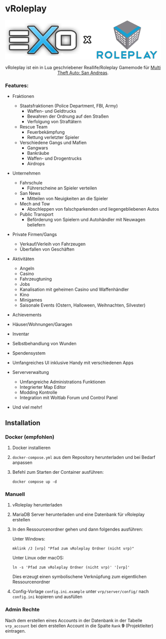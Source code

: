 # vRoleplay

<p align="center">
    <img src="./images/exo-vrp.png" />
</p>

<p align="center">
vRoleplay ist ein in Lua geschriebener Reallife/Roleplay Gamemode für <a href="https://multitheftauto.com/">Multi Theft Auto: San Andreas</a>.
</p>

### Features:
- Fraktionen
    - Staatsfraktionen (Police Department, FBI, Army)
        - Waffen- und Geldtrucks
        - Bewahren der Ordnung auf den Straßen
        - Verfolgung von Straftätern
    - Rescue Team
        - Feuerbekämpfung
        - Rettung verletzter Spieler
    - Verschiedene Gangs und Mafien
        - Gangwars
        - Bankräube
        - Waffen- und Drogentrucks
        - Airdrops
    
- Unternehmen
    - Fahrschule
        - Führerscheine an Spieler verteilen
    - San News
        - Mitteilen von Neuigkeiten an die Spieler
    - Mech and Tow
        - Abschleppen von falschparkenden und liegengebliebenen Autos
    - Public Transport
        - Beförderung von Spielern und Autohändler mit Neuwagen beliefern

- Private Firmen/Gangs
    - Verkauf/Verleih von Fahrzeugen
    - Überfallen von Geschäften

- Aktivitäten
    - Angeln
    - Casino
    - Fahrzeugtuning
    - Jobs
    - Kanalisation mit geheimen Casino und Waffenhändler
    - Kino
    - Minigames
    - Saisonale Events (Ostern, Halloween, Weihnachten, Silvester)

- Achievements

- Häuser/Wohnungen/Garagen

- Inventar

- Selbstbehandlung von Wunden

- Spendensystem

- Umfangreiches UI inklusive Handy mit verschiedenen Apps

- Serververwaltung
    - Umfangreiche Administrations Funktionen
    - Integrierter Map Editor
    - Modding Kontrolle
    - Integration mit Woltlab Forum und Control Panel

- Und viel mehr!

## Installation

### Docker (empfohlen)
1. Docker installieren

2. `docker-compose.yml` aus dem Repository herunterladen und bei Bedarf anpassen

3. Befehl zum Starten der Container ausführen: 
    ```
    docker compose up -d
    ```

### Manuell
1. vRoleplay herunterladen

2. MariaDB Server herunterladen und eine Datenbank für vRoleplay erstellen
    
2. In den Ressourcenordner gehen und dann folgendes ausführen:

    Unter Windows:
    ```
    mklink /J [vrp] "Pfad zum vRoleplay Ordner (nicht vrp)"
    ```

    Unter Linux oder macOS:
    ```
    ln -s 'Pfad zum vRoleplay Ordner (nicht vrp)' '[vrp]'
    ```
    Dies erzeugt einen symbolischene Verknüpfung zum eigentlichen Ressourcenordner

3. Config-Vorlage `config.ini.example` unter `vrp/server/config/` nach `config.ini` kopieren und ausfüllen

### Admin Rechte
Nach dem erstellen eines Accounts in der Datenbank in der Tabelle `vrp_account` bei dem erstellen Account in die Spalte `Rank` __9__ (Projektleiter) eintragen.